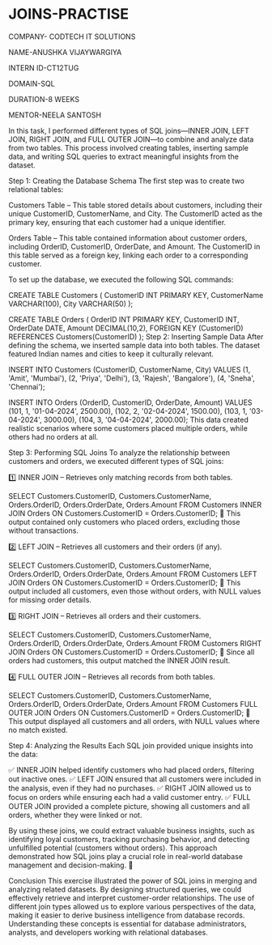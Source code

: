 # JOINS-PRACTISE

COMPANY- CODTECH IT SOLUTIONS 

NAME-ANUSHKA VIJAYWARGIYA

INTERN ID-CT12TUG

DOMAIN-SQL

DURATION-8 WEEKS

MENTOR-NEELA SANTOSH

In this task, I performed different types of SQL joins—INNER JOIN, LEFT JOIN, RIGHT JOIN, and FULL OUTER JOIN—to combine and analyze data from two tables. This process involved creating tables, inserting sample data, and writing SQL queries to extract meaningful insights from the dataset.

Step 1: Creating the Database Schema
The first step was to create two relational tables:

Customers Table – This table stored details about customers, including their unique CustomerID, CustomerName, and City. The CustomerID acted as the primary key, ensuring that each customer had a unique identifier.

Orders Table – This table contained information about customer orders, including OrderID, CustomerID, OrderDate, and Amount. The CustomerID in this table served as a foreign key, linking each order to a corresponding customer.

To set up the database, we executed the following SQL commands:

CREATE TABLE Customers (
    CustomerID INT PRIMARY KEY,
    CustomerName VARCHAR(100),
    City VARCHAR(50)
);

CREATE TABLE Orders (
    OrderID INT PRIMARY KEY,
    CustomerID INT,
    OrderDate DATE,
    Amount DECIMAL(10,2),
    FOREIGN KEY (CustomerID) REFERENCES Customers(CustomerID)
);
Step 2: Inserting Sample Data
After defining the schema, we inserted sample data into both tables. The dataset featured Indian names and cities to keep it culturally relevant.

INSERT INTO Customers (CustomerID, CustomerName, City) VALUES
(1, 'Amit', 'Mumbai'),
(2, 'Priya', 'Delhi'),
(3, 'Rajesh', 'Bangalore'),
(4, 'Sneha', 'Chennai');

INSERT INTO Orders (OrderID, CustomerID, OrderDate, Amount) VALUES
(101, 1, '01-04-2024', 2500.00),
(102, 2, '02-04-2024', 1500.00),
(103, 1, '03-04-2024', 3000.00),
(104, 3, '04-04-2024', 2000.00);
This data created realistic scenarios where some customers placed multiple orders, while others had no orders at all.

Step 3: Performing SQL Joins
To analyze the relationship between customers and orders, we executed different types of SQL joins:

1️⃣ INNER JOIN – Retrieves only matching records from both tables.

SELECT Customers.CustomerID, Customers.CustomerName, Orders.OrderID, Orders.OrderDate, Orders.Amount
FROM Customers
INNER JOIN Orders ON Customers.CustomerID = Orders.CustomerID;
🔹 This output contained only customers who placed orders, excluding those without transactions.

2️⃣ LEFT JOIN – Retrieves all customers and their orders (if any).

SELECT Customers.CustomerID, Customers.CustomerName, Orders.OrderID, Orders.OrderDate, Orders.Amount
FROM Customers
LEFT JOIN Orders ON Customers.CustomerID = Orders.CustomerID;
🔹 This output included all customers, even those without orders, with NULL values for missing order details.

3️⃣ RIGHT JOIN – Retrieves all orders and their customers.

SELECT Customers.CustomerID, Customers.CustomerName, Orders.OrderID, Orders.OrderDate, Orders.Amount
FROM Customers
RIGHT JOIN Orders ON Customers.CustomerID = Orders.CustomerID;
🔹 Since all orders had customers, this output matched the INNER JOIN result.

4️⃣ FULL OUTER JOIN – Retrieves all records from both tables.

SELECT Customers.CustomerID, Customers.CustomerName, Orders.OrderID, Orders.OrderDate, Orders.Amount
FROM Customers
FULL OUTER JOIN Orders ON Customers.CustomerID = Orders.CustomerID;
🔹 This output displayed all customers and all orders, with NULL values where no match existed.

Step 4: Analyzing the Results
Each SQL join provided unique insights into the data:

✅ INNER JOIN helped identify customers who had placed orders, filtering out inactive ones.
✅ LEFT JOIN ensured that all customers were included in the analysis, even if they had no purchases.
✅ RIGHT JOIN allowed us to focus on orders while ensuring each had a valid customer entry.
✅ FULL OUTER JOIN provided a complete picture, showing all customers and all orders, whether they were linked or not.

By using these joins, we could extract valuable business insights, such as identifying loyal customers, tracking purchasing behavior, and detecting unfulfilled potential (customers without orders). This approach demonstrated how SQL joins play a crucial role in real-world database management and decision-making. 🚀

Conclusion
This exercise illustrated the power of SQL joins in merging and analyzing related datasets. By designing structured queries, we could effectively retrieve and interpret customer-order relationships. The use of different join types allowed us to explore various perspectives of the data, making it easier to derive business intelligence from database records. Understanding these concepts is essential for database administrators, analysts, and developers working with relational databases.
